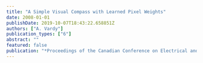 ```yaml
---
title: "A Simple Visual Compass with Learned Pixel Weights"
date: 2008-01-01
publishDate: 2019-10-07T18:43:22.658851Z
authors: ["A. Vardy"]
publication_types: ["6"]
abstract: ""
featured: false
publication: "*Proceedings of the Canadian Conference on Electrical and Computer Engineering*"
---
```


